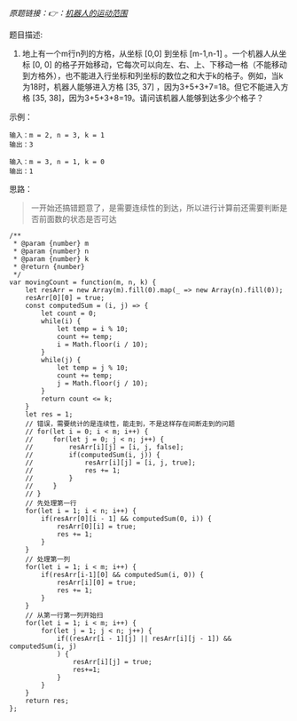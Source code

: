 *原题链接：👉：[机器人的运动范围](https://leetcode-cn.com/problems/ji-qi-ren-de-yun-dong-fan-wei-lcof/)*

题目描述:

1. 地上有一个m行n列的方格，从坐标 [0,0] 到坐标 [m-1,n-1] 。一个机器人从坐标 [0, 0] 的格子开始移动，它每次可以向左、右、上、下移动一格（不能移动到方格外），也不能进入行坐标和列坐标的数位之和大于k的格子。例如，当k为18时，机器人能够进入方格 [35, 37] ，因为3+5+3+7=18。但它不能进入方格 [35, 38]，因为3+5+3+8=19。请问该机器人能够到达多少个格子？


示例：

```
输入：m = 2, n = 3, k = 1
输出：3
```
```
输入：m = 3, n = 1, k = 0
输出：1
```

思路：
> 一开始还搞错题意了，是需要连续性的到达，所以进行计算前还需要判断是否前面数的状态是否可达

```
/**
 * @param {number} m
 * @param {number} n
 * @param {number} k
 * @return {number}
 */
var movingCount = function(m, n, k) {
    let resArr = new Array(m).fill(0).map(_ => new Array(n).fill(0));
    resArr[0][0] = true;
    const computedSum = (i, j) => {
        let count = 0;
        while(i) {
            let temp = i % 10;
            count += temp;
            i = Math.floor(i / 10);
        }
        while(j) {
            let temp = j % 10;
            count += temp;
            j = Math.floor(j / 10);
        }
        return count <= k;
    }
    let res = 1;
    // 错误，需要统计的是连续性，能走到，不是这样存在间断走到的问题
    // for(let i = 0; i < m; i++) {
    //     for(let j = 0; j < n; j++) {
    //         resArr[i][j] = [i, j, false];
    //         if(computedSum(i, j)) {
    //             resArr[i][j] = [i, j, true];
    //             res += 1;
    //         }
    //     }
    // }
    // 先处理第一行
    for(let i = 1; i < n; i++) {
        if(resArr[0][i - 1] && computedSum(0, i)) {
            resArr[0][i] = true;
            res += 1;
        }
    }
    // 处理第一列
    for(let i = 1; i < m; i++) {
        if(resArr[i-1][0] && computedSum(i, 0)) {
            resArr[i][0] = true;
            res += 1;
        }
    }
    // 从第一行第一列开始扫
    for(let i = 1; i < m; i++) {
        for(let j = 1; j < n; j++) {
            if((resArr[i - 1][j] || resArr[i][j - 1]) && computedSum(i, j)
            ) {
                resArr[i][j] = true;
                res+=1;
            }
        }
    }
    return res;
};
```